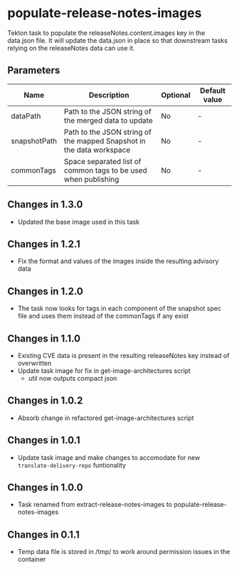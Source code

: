 # populate-release-notes-images

Tekton task to populate the releaseNotes.content.images key in the data.json file. It will update the data.json
in place so that downstream tasks relying on the releaseNotes data can use it.

## Parameters

| Name         | Description                                                          | Optional | Default value |
|--------------|----------------------------------------------------------------------|----------|---------------|
| dataPath     | Path to the JSON string of the merged data to update                 | No       | -             |
| snapshotPath | Path to the JSON string of the mapped Snapshot in the data workspace | No       | -             |
| commonTags   | Space separated list of common tags to be used when publishing       | No       | -             |

## Changes in 1.3.0
* Updated the base image used in this task

## Changes in 1.2.1
* Fix the format and values of the images inside the resulting advisory data

## Changes in 1.2.0
* The task now looks for tags in each component of the snapshot spec file and uses them instead of the commonTags if
  any exist

## Changes in 1.1.0
* Existing CVE data is present in the resulting releaseNotes key instead of overwritten
* Update task image for fix in get-image-architectures script
  * util now outputs compact json

## Changes in 1.0.2
* Absorb change in refactored get-image-architectures script

## Changes in 1.0.1
* Update task image and make changes to accomodate for new `translate-delivery-repo` funtionality

## Changes in 1.0.0
* Task renamed from extract-release-notes-images to populate-release-notes-images

## Changes in 0.1.1
* Temp data file is stored in /tmp/ to work around permission issues in the container
